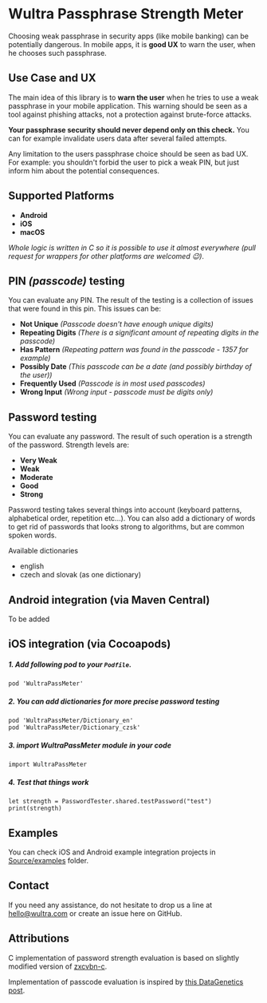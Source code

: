 # Wultra Passphrase Strength Meter

Choosing weak passphrase in security apps (like mobile banking) can be potentially dangerous. In mobile apps, it is **good UX** to warn the user, when he chooses such passphrase.

## Use Case and UX

The main idea of this library is to **warn the user** when he tries to use a weak passphrase in your mobile application. This warning should be seen as a tool against phishing attacks, not a protection against brute-force attacks.  

**Your passphrase security should never depend only on this check.** You can for example invalidate users data after several failed attempts.  

Any limitation to the users passphrase choice should be seen as bad UX. For example: you shouldn't forbid the user to pick a weak PIN, but just inform him about the potential consequences.

## Supported Platforms
- **Android**
- **iOS**
- **macOS**
  
_Whole logic is written in C so it is possible to use it almost everywhere (pull request for wrappers for other platforms are welcomed 😉)_.

## PIN _(passcode)_ testing

You can evaluate any PIN. The result of the testing is a collection of issues that were found in this pin. This issues can be:

- **Not Unique** _(Passcode doesn't have enough unique digits)_
- **Repeating Digits** _(There is a significant amount of repeating digits in the passcode)_
- **Has Pattern** _(Repeating pattern was found in the passcode - 1357 for example)_
- **Possibly Date** _(This passcode can be a date (and possibly birthday of the user))_
- **Frequently Used** _(Passcode is in most used passcodes)_
- **Wrong Input** _(Wrong input - passcode must be digits only)_

## Password testing

You can evaluate any password. The result of such operation is a strength of the password. Strength levels are:

- **Very Weak**
- **Weak**
- **Moderate**
- **Good**
- **Strong**

Password testing takes several things into account (keyboard patterns, alphabetical order, repetition etc...). You can also add a dictionary of words to get rid of passwords that looks strong to algorithms, but are common spoken words.

Available dictionaries

- english
- czech and slovak (as one dictionary)

## Android integration (via Maven Central)

To be added

## iOS integration (via Cocoapods)

##### 1. Add following pod to your `Podfile`.

```
pod 'WultraPassMeter'
```

##### 2. You can add dictionaries for more precise password testing
```
pod 'WultraPassMeter/Dictionary_en'
pod 'WultraPassMeter/Dictionary_czsk'
```

##### 3. import WultraPassMeter module in your code
```
import WultraPassMeter
```
##### 4. Test that things work
```
let strength = PasswordTester.shared.testPassword("test")
print(strength)
```

## Examples

You can check iOS and Android example integration projects in [Source/examples](Source/examples) folder.

## Contact

If you need any assistance, do not hesitate to drop us a line at hello@wultra.com or create an issue here on GitHub.

## Attributions

C implementation of password strength evaluation is based on slightly modified version of [zxcvbn-c](https://github.com/tsyrogit/zxcvbn-c).

Implementation of passcode evaluation is inspired by [this DataGenetics post](http://www.datagenetics.com/blog/september32012/).